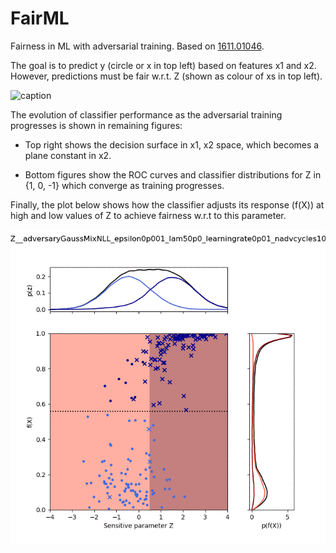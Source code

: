 # FairML
Fairness in ML with adversarial training. Based on [1611.01046](https://arxiv.org/abs/1611.01046).

The goal is to predict y (circle or x in top left) based on features x1 and x2. However, predictions must be fair w.r.t. Z (shown as colour of xs in top left).

![caption](plots/Clf_perf_100.gif "perf")

The evolution of classifier performance as the adversarial training progresses is shown in remaining figures:

- Top right shows the decision surface in x1, x2 space, which becomes a plane constant in x2.

- Bottom figures show the ROC curves and classifier distributions for Z in {1, 0, -1} which converge as training progresses.

Finally, the plot below shows how the classifier adjusts its response (f(X)) at high and low values of Z to achieve
fairness w.r.t to this parameter.

![caption](plots/fX_vs_Z.gif "fX")
